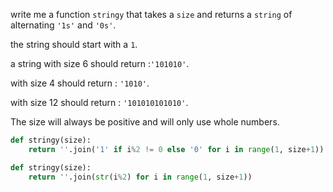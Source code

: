 write me a function ```stringy``` that takes a ```size``` and returns a ```string``` of alternating ```'1s'``` and ```'0s'```.

the string should start with a ```1```.

a string with size 6 should return :```'101010'```.

with size 4 should return : ```'1010'```.

with size 12 should return : ```'101010101010'```.

The size will always be positive and will only use whole numbers.
```py
def stringy(size):
    return ''.join('1' if i%2 != 0 else '0' for i in range(1, size+1))
```
```py
def stringy(size):
    return ''.join(str(i%2) for i in range(1, size+1))
```
